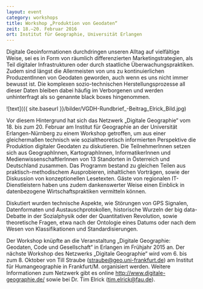 ```yaml
---
layout: event 
category: workshops
title: Workshop „Produktion von Geodaten“
zeit: 18.–20. Februar 2016
ort: Institut für Geographie, Universität Erlangen
---
```


 Digitale Geoinformationen durchdringen unseren Alltag auf vielfältige Weise, sei es in Form von räumlich differenzierten Marketingstrategien, als Teil digitaler Infrastrukturen oder durch staatliche Überwachungspraktiken. Zudem sind längst die Allermeisten von uns zu kontinuierlichen ProduzentInnen von Geodaten geworden, auch wenn es uns nicht immer bewusst ist. Die komplexen sozio-technischen Herstellungsprozesse all dieser Daten bleiben dabei häufig im Verborgenen und werden unhinterfragt als so genannte black boxes hingenommen.

![text]({{ site.baseurl }}/bilder/VGDH-Rundbrief_-Beitrag_Elrick_Bild.jpg)

Vor diesem Hintergrund hat sich das Netzwerk „Digitale Geographie“ vom 18. bis zum 20. Februar am Institut für Geographie an der Universität Erlangen-Nürnberg zu einem Workshop getroffen, um aus einer gleichermaßen technisch wie sozialtheoretisch informierten Perspektive die Produktion digitaler Geodaten zu diskutieren. Die TeilnehmerInnen setzen sich aus GeographInnen, KartographInnen, InformatikerInnen und MedienwissenschaftlerInnen von 13 Standorten in Österreich und Deutschland zusammen. Das Programm bestand zu gleichen Teilen aus praktisch-methodischem Ausprobieren, inhaltlichen Vorträgen, sowie der Diskussion von konzeptionellen Lesetexten. Gäste von regionalen IT-Dienstleistern haben uns zudem dankenswerter Weise einen Einblick in datenbezogene Wirtschaftspraktiken vermitteln können.

Diskutiert wurden technische Aspekte, wie Störungen von GPS Signalen, Datenformaten und Austauschprotokollen, historische Wurzeln der big data-Debatte in der Sozialphysik oder der Quantitativen Revolution, sowie theoretische Fragen, etwa nach der Ontologie eines Datums oder nach dem Wesen von Klassifikationen und Standardisierungen.

Der Workshop knüpfte an die Veranstaltung „Digitale Geographie: Geodaten, Code und Gesellschaft“ in Erlangen im Frühjahr 2015 an. Der nächste Workshop des Netzwerks „Digitale Geographie“ wird vom 6. bis zum 8. Oktober von Till Straube (straube@geo.uni-frankfurt.de) am Institut für Humangeographie in Frankfurt/M. organisiert werden. Weitere Informationen zum Netzwerk gibt es online http://www.digitale-geographie.de/ sowie bei Dr. Tim Elrick (tim.elrick@fau.de).
